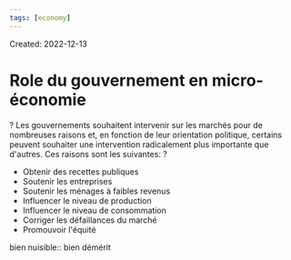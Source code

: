 ```yaml
---
tags: [economy] 
---
```

Created: 2022-12-13

# Role du gouvernement en micro-économie
?
Les gouvernements souhaitent intervenir sur les marchés pour de nombreuses raisons et, en fonction de leur orientation politique, certains peuvent souhaiter une intervention radicalement plus importante que d'autres. Ces raisons sont les suivantes:
?
- Obtenir des recettes publiques
- Soutenir les entreprises
- Soutenir les ménages à faibles revenus
- Influencer le niveau de production
- Influencer le niveau de consommation
- Corriger les défaillances du marché
- Promouvoir l'équité

bien nuisible:: bien démérit